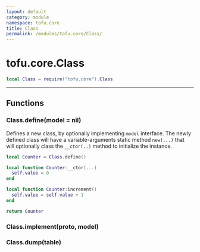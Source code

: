 ```yaml
---
layout: default
category: module
namespace: tofu.core
title: Class
permalink: /modules/tofu.core/Class/
---
```

# tofu.core.Class

```lua
local Class = require("tofu.core").Class
```

---

## Functions

### Class.**define**(model = nil)

Defines a new class, by optionally implementing `model` interface. The newly defined class will have a
variable-arguments static method `new(...)` that will optionally class the `__ctor(..)` method to initialize the
instance.

```lua
local Counter = Class.define()

local function Counter:__ctor(...)
  self.value = 0
end

local function Counter:increment()
  self.value = self.value + 1
end

return Counter
```

### Class.**implement**(proto, model)

### Class.**dump**(table)
